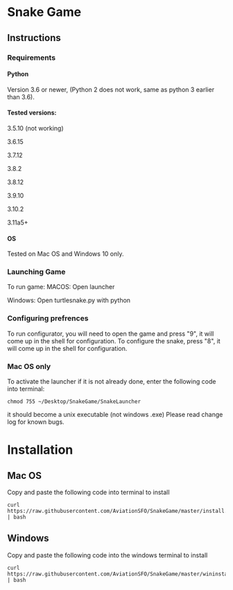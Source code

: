 # Snake Game
## Instructions
### Requirements
#### Python

Version 3.6 or newer, (Python 2 does not work, same as python 3 earlier than 3.6).
#### Tested versions:
3.5.10 (not working)

3.6.15

3.7.12

3.8.2

3.8.12

3.9.10

3.10.2

3.11a5+
#### OS

Tested on Mac OS and Windows 10 only.
### Launching Game
To run game:
MACOS: Open launcher

Windows: Open turtlesnake.py with python

### Configuring prefrences

To run configurator, you will need to open the game and press "9", it will come up in the shell for configuration.
To configure the snake, press "8", it will come up in the shell for configuration.
### Mac OS only
To activate the launcher if it is not already done, enter the following code into terminal: 
```shell
chmod 755 ~/Desktop/SnakeGame/SnakeLauncher
```
it should become a unix executable (not windows .exe)
Please read change log for known bugs.

# Installation
## Mac OS
Copy and paste the following code into terminal to install
```shell
curl https://raw.githubusercontent.com/AviationSFO/SnakeGame/master/install.sh | bash
```

## Windows
Copy and paste the following code into the windows terminal to install
```shell
curl https://raw.githubusercontent.com/AviationSFO/SnakeGame/master/wininstall.sh | bash
```